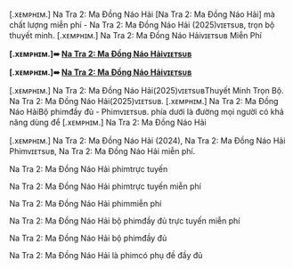 [.xᴇᴍᴘʜɪᴍ.] Na Tra 2: Ma Đồng Náo Hải [Na Tra 2: Ma Đồng Náo Hải] mà chất lượng miễn phí - Na Tra 2: Ma Đồng Náo Hải (2025)ᴠɪᴇᴛsᴜʙ, trọn bộ thuyết minh. [.xᴇᴍᴘʜɪᴍ.] Na Tra 2: Ma Đồng Náo Hảiᴠɪᴇᴛsᴜʙ Miễn Phí


**[.xᴇᴍᴘʜɪᴍ.]➠ [Na Tra 2: Ma Đồng Náo Hảiᴠɪᴇᴛsᴜʙ](https://mantapsnih.blogspot.com/2025/02/na-tra-2.html)**

**[.xᴇᴍᴘʜɪᴍ.]➠ [Na Tra 2: Ma Đồng Náo Hảiᴠɪᴇᴛsᴜʙ](https://mantapsnih.blogspot.com/2025/02/na-tra-2.html)**


[.xᴇᴍᴘʜɪᴍ.] Na Tra 2: Ma Đồng Náo Hải(2025)ᴠɪᴇᴛsᴜʙThuyết Minh Trọn Bộ. Na Tra 2: Ma Đồng Náo Hải(2025)ᴠɪᴇᴛsᴜʙ. [.xᴇᴍᴘʜɪᴍ.] Na Tra 2: Ma Đồng Náo HảiBộ phimđầy đủ - Phimᴠɪᴇᴛsᴜʙ. phía dưới là đường mọi người có khả năng dùng để [.xᴇᴍᴘʜɪᴍ.] Na Tra 2: Ma Đồng Náo Hải

[.xᴇᴍᴘʜɪᴍ.] Na Tra 2: Ma Đồng Náo Hải (2024), Na Tra 2: Ma Đồng Náo Hải Phimᴠɪᴇᴛsᴜʙ, Na Tra 2: Ma Đồng Náo Hải miễn phí.

Na Tra 2: Ma Đồng Náo Hải phimtrực tuyến

Na Tra 2: Ma Đồng Náo Hải phimtrực tuyến miễn phí

Na Tra 2: Ma Đồng Náo Hải phimmiễn phí

Na Tra 2: Ma Đồng Náo Hải bộ phimđầy đủ trực tuyến miễn phí

Na Tra 2: Ma Đồng Náo Hải bộ phimđầy đủ

Na Tra 2: Ma Đồng Náo Hải là phimcó phụ đề đầy đủ
